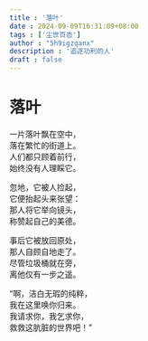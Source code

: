 ```yaml
---
title : '落叶'
date : 2024-09-09T16:31:09+08:00
tags : ['尘世百态']
author : "5h9igzqanx"
description : '追逐功利的人'
draft : false
---
```


# 落叶

一片落叶飘在空中，  
落在繁忙的街道上。  
人们都只顾着前行，  
始终没有人理睬它。  
  
忽地，它被人捡起，  
它便抬起头来张望：  
那人将它举向镜头，  
称赞起自己的美德。  
  
事后它被放回原处，  
那人自顾自地走了。  
尽管垃圾桶就在旁，  
离他仅有一步之遥。  
  
“啊，洁白无瑕的纯粹，  
我在这里唤你归来。  
我请求你，我乞求你，  
救救这肮脏的世界吧！”  
